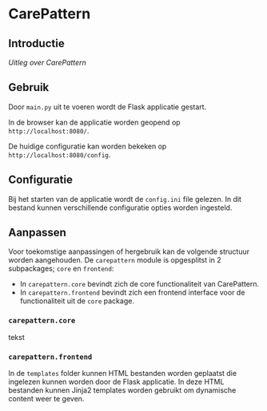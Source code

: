 # CarePattern

## Introductie

_Uitleg over CarePattern_

## Gebruik

Door `main.py` uit te voeren wordt de Flask applicatie gestart.

In de browser kan de applicatie worden geopend op `http://localhost:8080/`.

De huidige configuratie kan worden bekeken op `http://localhost:8080/config`.


## Configuratie
Bij het starten van de applicatie wordt de `config.ini` file gelezen.
In dit bestand kunnen verschillende configuratie opties worden ingesteld.

## Aanpassen

Voor toekomstige aanpassingen of hergebruik kan de volgende structuur worden aangehouden.
De `carepattern` module is opgesplitst in 2 subpackages; `core` en `frontend`:

- In `carepattern.core` bevindt zich de core functionaliteit van CarePattern.
- In `carepattern.frontend` bevindt zich een frontend interface voor de functionaliteit uit de `core` package.

### `carepattern.core`

tekst

### `carepattern.frontend`

In de `templates` folder kunnen HTML bestanden worden geplaatst die ingelezen kunnen worden door de Flask applicatie.
In deze HTML bestanden kunnen Jinja2 templates worden gebruikt om dynamische content weer te geven.
